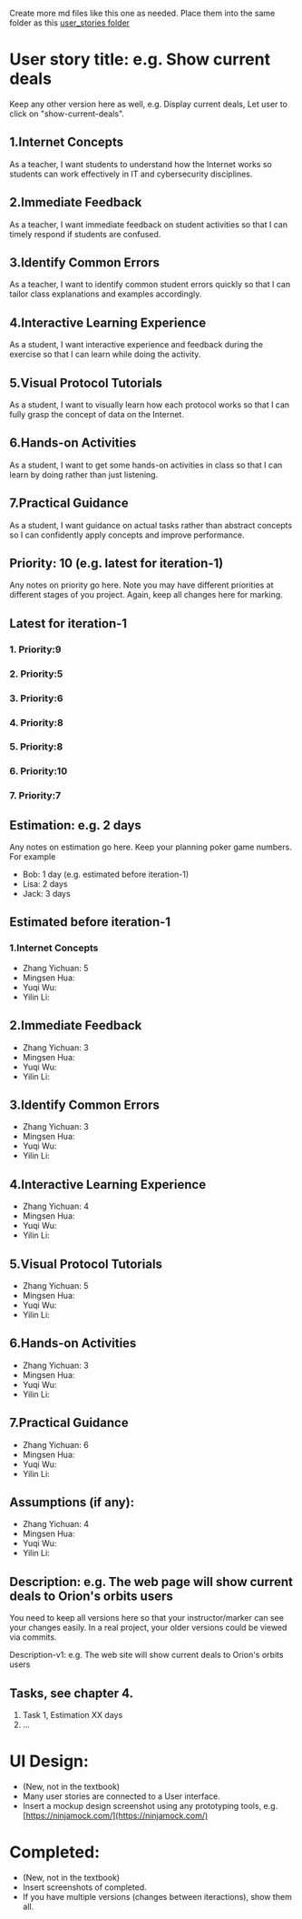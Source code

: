 Create more md files like this one as needed. Place them into the same folder 
as this [user_stories folder](./)

# User story title: e.g. Show current deals

Keep any other version here as well, e.g. Display current deals, Let user to click on "show-current-deals".

## 1.Internet Concepts
As a teacher, I want students to understand how the Internet works so students can work effectively in IT and cybersecurity disciplines.
## 2.Immediate Feedback
As a teacher, I want immediate feedback on student activities so that I can timely respond if students are confused.
## 3.Identify Common Errors
As a teacher, I want to identify common student errors quickly so that I can tailor class explanations and examples accordingly.
## 4.Interactive Learning Experience
As a student, I want interactive experience and feedback during the exercise so that I can learn while doing the activity.
## 5.Visual Protocol Tutorials
As a student, I want to visually learn how each protocol works so that I can fully grasp the concept of data on the Internet.
## 6.Hands-on Activities
As a student, I want to get some hands-on activities in class so that I can learn by doing rather than just listening.
## 7.Practical Guidance
As a student, I want guidance on actual tasks rather than abstract concepts so I can confidently apply concepts and improve performance.

## Priority: 10 (e.g. latest for iteration-1)
Any notes on priority go here. 
Note you may have different priorities at different stages of you project.
Again, keep all changes here for marking.

## Latest for iteration-1
### 1. Priority:9
### 2. Priority:5
### 3. Priority:6
### 4. Priority:8
### 5. Priority:8
### 6. Priority:10
### 7. Priority:7

## Estimation: e.g. 2 days
Any notes on estimation go here. Keep your planning poker game numbers. For example
* Bob: 1 day (e.g. estimated before iteration-1)
* Lisa: 2 days
* Jack: 3 days

## Estimated before iteration-1
### 1.Internet Concepts
* Zhang Yichuan: 5
* Mingsen Hua:
* Yuqi Wu:
* Yilin Li:
## 2.Immediate Feedback
* Zhang Yichuan: 3
* Mingsen Hua:
* Yuqi Wu:
* Yilin Li:
## 3.Identify Common Errors
* Zhang Yichuan: 3
* Mingsen Hua:
* Yuqi Wu:
* Yilin Li:
## 4.Interactive Learning Experience
* Zhang Yichuan: 4
* Mingsen Hua:
* Yuqi Wu:
* Yilin Li:
## 5.Visual Protocol Tutorials
* Zhang Yichuan: 5
* Mingsen Hua:
* Yuqi Wu:
* Yilin Li:
## 6.Hands-on Activities
* Zhang Yichuan: 3
* Mingsen Hua:
* Yuqi Wu:
* Yilin Li:
## 7.Practical Guidance
* Zhang Yichuan: 6
* Mingsen Hua:
* Yuqi Wu:
* Yilin Li:
## Assumptions (if any):
* Zhang Yichuan: 4
* Mingsen Hua:
* Yuqi Wu:
* Yilin Li:

## Description: e.g. The web page will show current deals to Orion's orbits users
You need to keep all versions here so that your instructor/marker can see your changes easily. 
In a real project, your older versions could be viewed via commits.

Description-v1: e.g. The web site will show current deals to Orion's orbits users

## Tasks, see chapter 4.

1. Task 1, Estimation XX days
2. ...


# UI Design:
* (New, not in the textbook) 
* Many user stories are connected to a User interface.
* Insert a mockup design screenshot using any prototyping tools, e.g. [https://ninjamock.com/](https://ninjamock.com/)

# Completed:
* (New, not in the textbook) 
* Insert screenshots of completed. 
* If you have multiple versions (changes between iteractions), show them all.

